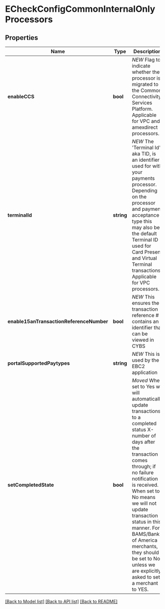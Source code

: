 # ECheckConfigCommonInternalOnlyProcessors

## Properties
Name | Type | Description | Notes
------------ | ------------- | ------------- | -------------
**enableCCS** | **bool** | *NEW* Flag to indicate whether the processor is migrated to the Common Connectivity Services Platform. Applicable for VPC and amexdirect processors. | [optional] 
**terminalId** | **string** | *NEW* The &#39;Terminal Id&#39; aka TID, is an identifier used for with your payments processor. Depending on the processor and payment acceptance type this may also be the default Terminal ID used for Card Present and Virtual Terminal transactions. Applicable for VPC processors. | [optional] 
**enable15anTransactionReferenceNumber** | **bool** | *NEW* This ensures the transaction reference # contains an identifier that can be viewed in CYBS | [optional] [default to true]
**portalSupportedPaytypes** | **string** | *NEW* This is used by the EBC2 application | [optional] [default to 'CHECK']
**setCompletedState** | **bool** | *Moved* When set to Yes we will automatically update transactions to a completed status X-number of days after the transaction comes through; if no failure notification is received. When set to No means we will not update transaction status in this manner. For BAMS/Bank of America merchants, they should be set to No unless we are explicitly asked to set a merchant to YES. | [optional] [default to false]

[[Back to Model list]](../README.md#documentation-for-models) [[Back to API list]](../README.md#documentation-for-api-endpoints) [[Back to README]](../README.md)



